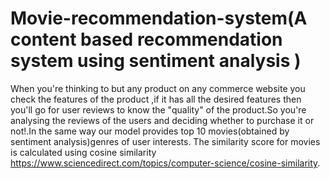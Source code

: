 # Movie-recommendation-system(A content based recommendation system using sentiment analysis )
When you're thinking to but any product on any commerce website you check the features of the product ,if it has all the desired features then you'll go for user reviews to know the "quality" of the product.So you're analysing the reviews of the users and deciding whether to purchase it or not!.In the same way our model provides top 10 movies(obtained by sentiment analysis)genres of user interests.
The similarity score for movies  is calculated using cosine similarity  
https://www.sciencedirect.com/topics/computer-science/cosine-similarity.
